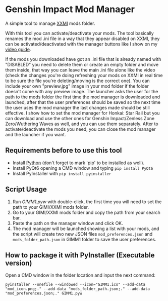 # Genshin Impact Mod Manager
A simple tool to manage [XXMI](https://github.com/SpectrumQT/XXMI-Launcher) mods folder.

With this tool you can activate/deactivate your mods. The tool basically renames the mod .ini file in a way that they appear disabled on XXMI, they can be activated/deactivated with the manager buttons like I show on my [video guide](https://files.catbox.moe/cqko1c.mp4).

If the mods you downloaded have got an .ini file that is already named with "DISABLED" you need to delete them or create an empty folder and move them inside, that way you can leave the main .ini file alone like the video (check the changes you're doing refreshing your mods on XXMI in real time to be sure the file you're deleting/moving is the correct one).
You can include your own "preview.jpg" image in your mod folder if the folder doesn't come with any preview image.
The launcher asks the user for the path to the mods folder the first time the mod manager is downloaded and launched, after that the user preferences should be saved so the next time the user uses the mod manager the last changes made should be still effective.
I show how to set the mod manager for Honkai: Star Rail but you can download and use the other ones for Genshin Impact/Zenless Zone Zero/Wuthering Waves as well, and you can use them separately.
After to activate/deactivate the mods you need, you can close the mod manager and the launcher if you want.


## Requirements before to use this tool

   - Install [Python](https://www.python.org/downloads/) (don't forget to mark 'pip' to be installed as well).
   - Install PyQt6 opening a CMD window and typing `pip install PyQt6`
   - Install PyInstaller with `pip install pyinstaller`


## Script Usage

1. Run *GIMM1.pyw* with double-click, the first time you will need to set the path to your GIMI/XXMI mods folder.
2. Go to your GIMI/XXMI mods folder and copy the path from your search bar.
3. Paste the path on the manager window and click OK.
4. The mod manager will be launched showing a list with your mods, and the script will create two new JSON files `mod_preferences.json` and `mods_folder_path.json` in GIMM1 folder to save the user preferences.


## How to package it with PyInstaller (Executable version)

Open a CMD window in the folder location and input the next command:

```
pyinstaller --onefile --windowed --icon="GIMM1.ico" --add-data "mod_icon.png;." --add-data "mods_folder_path.json;." --add-data "mod_preferences.json;." GIMM1.pyw
```

